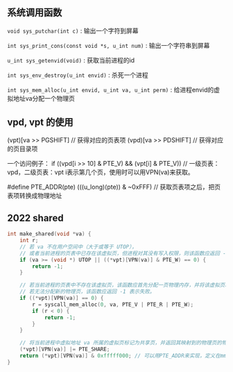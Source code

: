 #

## 系统调用函数

`void sys_putchar(int c)` : 输出一个字符到屏幕

`int sys_print_cons(const void *s, u_int num)` : 输出一个字符串到屏幕

`u_int sys_getenvid(void)` : 获取当前进程的id

`int sys_env_destroy(u_int envid)` : 杀死一个进程

`int sys_mem_alloc(u_int envid, u_int va, u_int perm)` : 给进程envid的虚拟地址va分配一个物理页

## vpd, vpt 的使用

(vpt)[va >> PGSHIFT]       // 获得对应的页表项
(vpd)[va >> PDSHIFT]       // 获得对应的页目录项

一个访问例子：
if ((vpd[i >> 10] & PTE_V) && (vpt[i] & PTE_V)) // 一级页表：vpd，二级页表：vpt
i表示第几个页，使用时可以用VPN(va)来获取。

#define PTE_ADDR(pte) (((u_long)(pte)) & ~0xFFF)
// 获取页表项之后，把页表项转换成物理地址

## 2022 shared

```c
int make_shared(void *va) {
    int r;
    // 若 va 不在用户空间中（大于或等于 UTOP），
    // 或者当前进程的页表中已存在该虚拟页，但进程对其没有写入权限，则该函数应返回 -1 表示失败，不产生任何影响。
    if (va >= (void *) UTOP || ((*vpt)[VPN(va)] & PTE_W) == 0) {
        return -1;
    }

    // 若当前进程的页表中不存在该虚拟页，该函数应首先分配一页物理内存，并将该虚拟页映射到新分配的物理页，使当前进程能够读写该虚拟页。
    // 若无法分配新的物理页，该函数应返回 -1 表示失败。
    if ((*vpt)[VPN(va)] == 0) {
        r = syscall_mem_alloc(0, va, PTE_V | PTE_R | PTE_W);
        if (r < 0) {
            return -1;
        }
    }

    // 将当前进程中虚拟地址 va 所属的虚拟页标记为共享页，并返回其映射到的物理页的物理地址。
    (*vpt)[VPN(va)] |= PTE_SHARE;
    return (*vpt)[VPN(va)] & 0xfffff000; // 可以用PTE_ADDR来实现，定义在mmu.h里
}
```
